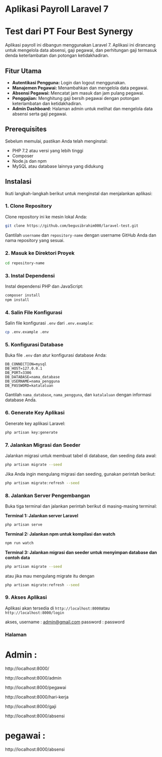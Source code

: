 # Aplikasi Payroll Laravel 7
# Test dari PT Four Best Synergy 

Aplikasi payroll ini dibangun menggunakan Laravel 7. Aplikasi ini dirancang untuk mengelola data absensi, gaji pegawai, dan perhitungan gaji termasuk denda keterlambatan dan potongan ketidakhadiran.


## Fitur Utama

- **Autentikasi Pengguna:** Login dan logout menggunakan.
- **Manajemen Pegawai:** Menambahkan dan mengelola data pegawai.
- **Absensi Pegawai:** Mencatat jam masuk dan jam pulang pegawai.
- **Penggajian:** Menghitung gaji bersih pegawai dengan potongan keterlambatan dan ketidakhadiran.
- **Admin Dashboard:** Halaman admin untuk melihat dan mengelola data absensi serta gaji pegawai.

## Prerequisites

Sebelum memulai, pastikan Anda telah menginstal:

- PHP 7.2 atau versi yang lebih tinggi
- Composer
- Node.js dan npm
- MySQL atau database lainnya yang didukung

## Instalasi

Ikuti langkah-langkah berikut untuk menginstal dan menjalankan aplikasi:

### 1. Clone Repository

Clone repository ini ke mesin lokal Anda:

```bash
git clone https://github.com/begusibrahim000/laravel-test.git
```

Gantilah `username` dan `repository-name` dengan username GitHub Anda dan nama repository yang sesuai.

### 2. Masuk ke Direktori Proyek

```bash
cd repository-name
```

### 3. Instal Dependensi

Instal dependensi PHP dan JavaScript:

```bash
composer install
npm install
```

### 4. Salin File Konfigurasi

Salin file konfigurasi `.env` dari `.env.example`:

```bash
cp .env.example .env
```

### 5. Konfigurasi Database

Buka file `.env` dan atur konfigurasi database Anda:

```dotenv
DB_CONNECTION=mysql
DB_HOST=127.0.0.1
DB_PORT=3306
DB_DATABASE=nama_database
DB_USERNAME=nama_pengguna
DB_PASSWORD=katalaluan
```

Gantilah `nama_database`, `nama_pengguna`, dan `katalaluan` dengan informasi database Anda.

### 6. Generate Key Aplikasi

Generate key aplikasi Laravel:

```bash
php artisan key:generate
```

### 7. Jalankan Migrasi dan Seeder

Jalankan migrasi untuk membuat tabel di database, dan seeding data awal:

```bash
php artisan migrate --seed
```

Jika Anda ingin mengulang migrasi dan seeding, gunakan perintah berikut:

```bash
php artisan migrate:refresh --seed
```

### 8. Jalankan Server Pengembangan

Buka tiga terminal dan jalankan perintah berikut di masing-masing terminal:

**Terminal 1: Jalankan server Laravel**

```bash
php artisan serve
```

**Terminal 2: Jalankan npm untuk kompilasi dan watch**

```bash
npm run watch
```

**Terminal 3: Jalankan migrasi dan seeder untuk menyimpan database dan contoh data**

```bash
php artisan migrate --seed
```

atau jika mau mengulang migrate itu dengan 


```bash
php artisan migrate:refresh --seed
```

### 9. Akses Aplikasi

Aplikasi akan tersedia di `http://localhost:8000`atau `http://localhost:8000/login`

   akses,
   username : admin@gmail.com
   password : password

### Halaman

# Admin :

http://localhost:8000/

http://localhost:8000/admin

http://localhost:8000/pegawai

http://localhost:8000/hari-kerja

http://localhost:8000/gaji

http://localhost:8000/absensi

# pegawai :

http://localhost:8000/absensi
